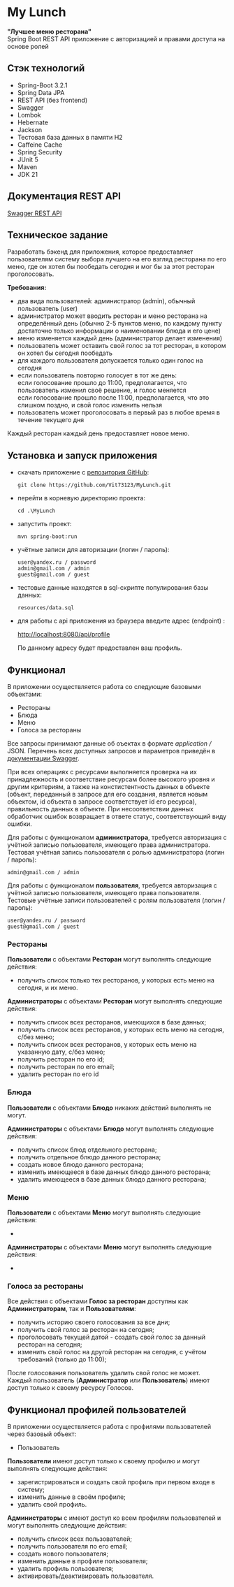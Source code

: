 # My Lunch

__"Лучшее меню ресторана"__  
Spring Boot REST API приложение c авторизацией и правами доступа на основе ролей


## Стэк технологий

* Spring-Boot 3.2.1
* Spring Data JPA
* REST API (без frontend)
* Swagger
* Lombok
* Hebernate
* Jackson
* Тестовая база данных в памяти H2
* Caffeine Cache
* Spring Security
* JUnit 5
* Maven
* JDK 21


## Документация REST API


[Swagger REST API](http://localhost:8080/swagger-ui/index.html)


## Техническое задание


Разработать бэкенд для приложения, которое предоставляет пользователям систему выбора лучшего на его взгляд ресторана по его меню, где он хотел бы пообедать сегодня и мог бы за этот ресторан проголосовать.

__Требования:__

* два вида пользователей: администратор (admin), обычный пользователь (user)
* администратор может вводить ресторан и меню ресторана на определённый день (обычно 2-5 пунктов меню, по каждому пункту достаточно только информации о наименовании блюда и его цене)
* меню изменяется каждый день (администратор делает изменения)
* пользователь может оставить свой голос за тот ресторан, в котором он хотел бы сегодня пообедать
* для каждого пользователя допускается только один голос на сегодня
* если пользователь повторно голосует в тот же день:  
    если голосование прошло до 11:00, предполагается, что пользователь изменил своё решение, и голос меняется  
    если голосование прошло после 11:00, предполагается, что это слишком поздно, и свой голос изменить нельзя
* пользователь может проголосовать в первый раз в любое время в течение текущего дня

Каждый ресторан каждый день предоставляет новое меню.


## Установка и запуск приложения


* скачать приложение с [репозитория GitHub](https://github.com/Vit73123/MyLunch.git):  

    `git clone https://github.com/Vit73123/MyLunch.git`  

* перейти в корневую директорию проекта:  

    `cd .\MyLunch`  

* запустить проект:  

    `mvn spring-boot:run`

* учётные записи для авторизации (логин / пароль):  

    ```
    user@yandex.ru / password
    admin@gmail.com / admin
    guest@gmail.com / guest
    ```
* тестовые данные находятся в sql-скрипте популирования базы данных:  

    `resources/data.sql`

* для работы с api приложения из браузера введите адрес (endpoint) :

    [http://localhost:8080/api/profile](http://localhost:8080/api/profile)  

    По данному адресу будет предоставлен ваш профиль.


## Функционал


В приложении осуществляется работа со следующие базовыми объектами:

* Рестораны
* Блюда
* Меню
* Голоса за рестораны

Все запросы принимают данные об оъектах в формате _application /_ JSON.
Перечень всех доступных запросов и параметров приведён в [документации Swagger](http://localhost:8080/swagger-ui/index.html).

При всех операциях с ресурсами выполняется проверка на их принадлежность и соответствие ресурсам более высокого уровня и другим критериям, а также на констистентность данных в объекте (объект, переданный в запросе для его создания, является новым объектом, id объекта в запросе соответствует id его ресурса), правильность данных в объекте. При несоответствии данных обработчик ошибок возвращает в ответе статус, соответствующий виду ошибки.


Для работы с функционалом __администратора__, требуется авторизация с учётной записью пользователя, имеющего права администратора.  
Тестовая учётная запись пользователя с ролью администратора (логин / пароль):  

```
admin@gmail.com / admin
```

Для работы с функционалом __пользователя__, требуется авторизация с учётной записью пользователя, имеющего права пользователя.  
Тестовые учётные записи пользователей с ролям пользователя (логин / пароль):  

```
user@yandex.ru / password
guest@gmail.com / guest
```


### Рестораны


__Пользователи__ с объектами __Ресторан__ могут выполнять следующие действия:

* получить список только тех ресторанов, у которых есть меню на сегодня, и их меню.  

__Администраторы__ с объектами __Ресторан__ могут выполнять следующие действия:

* получить список всех ресторанов, имеющихся в базе данных;
* получить список всех ресторанов, у которых есть меню на сегодня, с/без меню;
* получить список всех ресторанов, у которых есть меню на указанную дату, с/без меню;
* получить ресторан по его id;
* получить ресторан по его email;
* удалить ресторан по его id


### Блюда


__Пользователи__ с объектами __Блюдо__ никаких действий выполнять не могут.

__Администраторы__ с объектами __Блюдо__ могут выполнять следующие действия:

* получить список блюд отдельного ресторана;
* получить отдельное блюдо данного ресторана;
* создать новое блюдо данного ресторана;
* изменить имеющееся в базе данных блюдо данного ресторана;
* удалить имеющееся в базе данных блюдо данного ресторана;


### Меню


__Пользователи__ с объектами __Меню__ могут выполнять следующие действия:

* 

__Администраторы__ с объектами __Меню__ могут выполнять следующие действия:

* 


### Голоса за рестораны


Все действия с объектами __Голос за ресторан__ доступны как __Администраторам__, так и __Пользователям__:

* получить историю своего голосования за все дни;
* получить свой голос за ресторан на сегодня;
* проголосовать текущей датой - создать свой голос за данный ресторан на сегодня;
* изменить свой голос на другой ресторан на сегодня, с учётом требований (только до 11:00);

После голосования пользователь удалить свой голос не может.  
Каждый пользователь (__Администратор__ или __Пользователь__) имеют доступ только к своему ресурсу Голосов.


## Функционал профилей пользователей


В приложении осуществляется работа с профилями пользователей через базовый объект:

* Пользователь

__Пользователи__ имеют доступ только к своему профилю и могут выполнять следующие действия:

* зарегистрироваться и создать свой профиль при первом входе в систему;
* изменить данные в своём профиле;
* удалить свой профиль.

__Администраторы__ с имеют доступ ко всем профилям пользователей и могут выполнять следующие действия:

* получить список всех пользователей;
* получить пользователя по его email;
* создать нового пользователя;
* изменить данные в профиле пользователя;
* удалить профиль пользователя;
* активировать/деактивировать пользователя.
